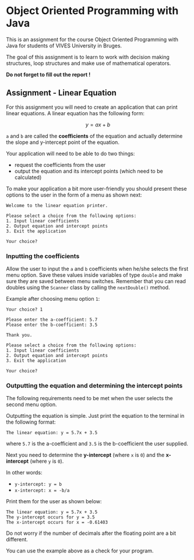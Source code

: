 # Object Oriented Programming with Java

This is an assignment for the course Object Oriented Programming with Java for students of VIVES University in Bruges.

The goal of this assignment is to learn to work with decision making structures, loop structures and make use of mathematical operators.

**Do not forget to fill out the report !**

## Assignment - Linear Equation

For this assignment you will need to create an application that can print linear equations. A linear equation has the following form:

```math
y = ax + b
```

`a` and `b` are called the **coefficients** of the equation and actually determine the slope and y-intercept point of the equation.

Your application will need to be able to do two things:

* request the coefficients from the user
* output the equation and its intercept points (which need to be calculated)

To make your application a bit more user-friendly you should present these options to the user in the form of a menu as shown next:

```text
Welcome to the linear equation printer.

Please select a choice from the following options:
1. Input linear coefficients
2. Output equation and intercept points
3. Exit the application

Your choice?
```

### Inputting the coefficients

Allow the user to input the `a` and `b` coefficients when he/she selects the first menu option. Save these values inside variables of type `double` and make sure they are saved between menu switches. Remember that you can read doubles using the `Scanner` class by calling the `nextDouble()` method.

Example after choosing menu option `1`:

```text
Your choice? 1

Please enter the a-coefficient: 5.7
Please enter the b-coefficient: 3.5

Thank you.

Please select a choice from the following options:
1. Input linear coefficients
2. Output equation and intercept points
3. Exit the application

Your choice?
```

### Outputting the equation and determining the intercept points

The following requirements need to be met when the user selects the second menu option.

Outputting the equation is simple. Just print the equation to the terminal in the following format:

```text
The linear equation: y = 5.7x + 3.5
```

where `5.7` is the a-coefficient and `3.5` is the b-coefficient the user supplied.

Next you need to determine the **y-intercept** (where `x` is `0`) and the **x-intercept** (where `y` is `0`).

In other words:

* `y-intercept: y = b`
* `x-intercept: x = -b/a`

Print them for the user as shown below:

```text
The linear equation: y = 5.7x + 3.5
The y-intercept occurs for y = 3.5
The x-intercept occurs for x = -0.61403
```

Do not worry if the number of decimals after the floating point are a bit different.

You can use the example above as a check for your program.